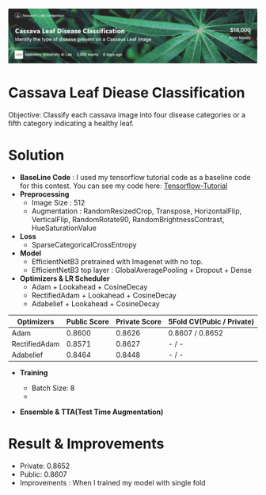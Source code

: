 ![image](image/Cassava_Leaf_Classification.JPG)
# Cassava Leaf Diease Classification
Objective: Classify each cassava image into four disease categories or a fifth category indicating a healthy leaf.

# Solution
 + **BaseLine Code** : I used my tensorflow tutorial code as a baseline code for this contest. You can see my code here: [Tensorflow-Tutorial](https://github.com/stuart-park/Intern-Tensorflow_Tutorial)
 +  **Preprocessing**
    + Image Size : 512
    + Augmentation :  RandomResizedCrop, Transpose, HorizontalFlip, VerticalFlip, RandomRotate90, RandomBrightnessContrast, HueSaturationValue
 + **Loss**
    + SparseCategoricalCrossEntropy
 +  **Model**
    + EfficientNetB3 pretrained with Imagenet with no top.
    + EfficientNetB3 top layer : GlobalAveragePooling + Dropout + Dense
 +  **Optimizers & LR Scheduler**
    + Adam + Lookahead + CosineDecay
    + RectifiedAdam + Lookahead + CosineDecay
    + Adabelief + Lookahead + CosineDecay
 
| Optimizers  | Public Score | Private Score | 5Fold CV(Pubic / Private) |
| ------------- | ------------- | ------------- | ------------- |
| Adam  | 0.8600  | 0.8626  | 0.8607 / 0.8652  |
| RectifiedAdam  | 0.8571  | 0.8627 | - / - |
| Adabelief  | 0.8464  | 0.8448  | - / -  |

+ **Training**
    + Batch Size: 8
    + 

+ **Ensemble & TTA(Test Time Augmentation)**

# Result & Improvements
+ Private: 0.8652
+ Public: 0.8607
+ Improvements : When I trained my model with single fold 

